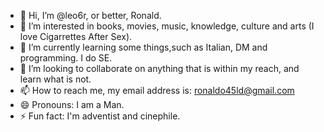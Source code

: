 - 👋 Hi, I’m @leo6r, or better, Ronald.
- 👀 I’m interested in books, movies, music, knowledge, culture and arts (I love Cigarrettes After Sex).
- 🌱 I’m currently learning some things,such as Italian, DM and programming. I do SE.
- 💞️ I’m looking to collaborate on anything that is within my reach, and learn what is not.
- 📫 How to reach me, my email address is: ronaldo45ld@gmail.com
- 😄 Pronouns: I am a Man.
- ⚡ Fun fact: I'm adventist and cinephile.

<!---
leo6r/leo6r is a ✨ special ✨ repository because its `README.md` (this file) appears on your GitHub profile.
You can click the Preview link to take a look at your changes.
--->
